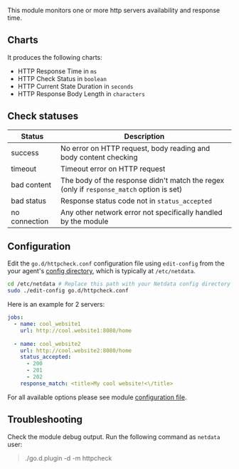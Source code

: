 

This module monitors one or more http servers availability and response time.

## Charts

It produces the following charts:

-   HTTP Response Time in `ms`
-   HTTP Check Status in `boolean`
-   HTTP Current State Duration in `seconds`
-   HTTP Response Body Length in `characters`

## Check statuses

| Status        | Description|
| ------------- |-------------|
| success      |No error on HTTP request, body reading and body content checking |
| timeout      |Timeout error on HTTP request|
| bad content |The body of the response didn't match the regex (only if `response_match` option is set)|
| bad status |Response status code not in `status_accepted`|
| no connection |Any other network error not specifically handled by the module|


## Configuration

Edit the `go.d/httpcheck.conf` configuration file using `edit-config` from the your agent's [config
directory](/docs/step-by-step/step-04.md#find-your-netdataconf-file), which is typically at `/etc/netdata`.

```bash
cd /etc/netdata # Replace this path with your Netdata config directory
sudo ./edit-config go.d/httpcheck.conf
```

Here is an example for 2 servers:

```yaml
jobs:
  - name: cool_website1
    url: http://cool.website1:8080/home
      
  - name: cool_website2
    url: http://cool.website2:8080/home
    status_accepted:
      - 200
      - 201
      - 202
    response_match: <title>My cool website!<\/title>
```

For all available options please see module [configuration file](https://github.com/netdata/go.d.plugin/blob/master/config/go.d/httpcheck.conf).

## Troubleshooting

Check the module debug output. Run the following command as `netdata` user:

> ./go.d.plugin -d -m httpcheck

